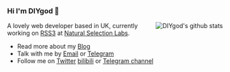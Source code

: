 ### Hi I'm DIYgod 👋

<img align="right" src="https://github-readme-stats.vercel.app/api?username=diygod&show_icons=true&icon_color=0366d6&bg_color=ffffff&hide_title=true&hide=contribs&include_all_commits=true" alt="DIYgod's github stats"/>

A lovely web developer based in UK, currently working on [RSS3](https://github.com/NaturalSelectionLabs/RSS3) at [Natural Selection Labs](https://github.com/NaturalSelectionLabs).

- Read more about my [Blog](https://diygod.me/)
- Talk with me by [Email](mailto:i@diygod.me) or [Telegram](https://t.me/DIYgod)
- Follow me on [Twitter](https://twitter.com/DIYgod) [bilibili](https://space.bilibili.com/2267573) or [Telegram channel](https://t.me/awesomeDIYgod)
